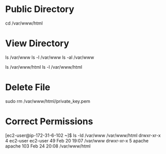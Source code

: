 # Public Directory
cd /var/www/html

# View Directory
ls /var/www
ls -l /var/www
ls -al /var/www

ls /var/www/html
ls -l /var/www/html

# Delete File
sudo rm /var/www/html/private_key.pem

# Correct Permissions
[ec2-user@ip-172-31-6-102 ~]$ ls -ld /var/www /var/www/html
drwxr-xr-x 4 ec2-user ec2-user  49 Feb 20 19:07 /var/www
drwxr-xr-x 5 apache   apache   103 Feb 24 20:08 /var/www/html
